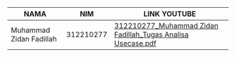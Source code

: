 |  NAMA | NIM | LINK YOUTUBE |
| --- | --- | --- | 
| Muhammad Zidan Fadillah | 312210277 | [312210277_Muhammad Zidan Fadillah_Tugas Analisa Usecase.pdf](https://github.com/user-attachments/files/15788464/312210277_Muhammad.Zidan.Fadillah_Tugas.Analisa.Usecase.pdf)

